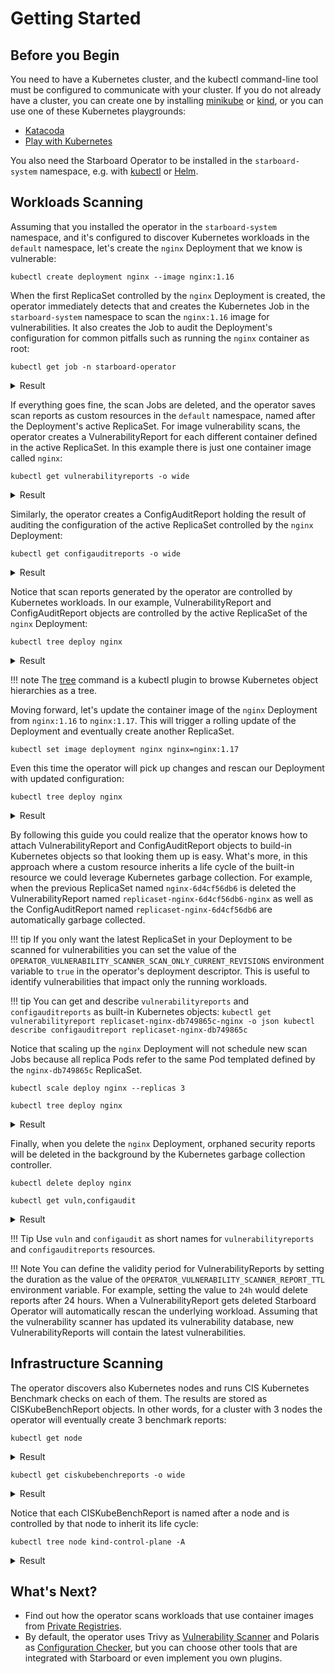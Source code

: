 # Getting Started

## Before you Begin

You need to have a Kubernetes cluster, and the kubectl command-line tool must be configured to communicate with your
cluster. If you do not already have a cluster, you can create one by installing [minikube] or [kind], or you can use one
of these Kubernetes playgrounds:

* [Katacoda]
* [Play with Kubernetes]

You also need the Starboard Operator to be installed in the `starboard-system` namespace, e.g. with
[kubectl](./installation/kubectl.md) or [Helm](./installation/helm.md).

## Workloads Scanning

Assuming that you installed the operator in the `starboard-system` namespace, and it's configured to discover
Kubernetes workloads in the `default` namespace, let's create the `nginx` Deployment that we know is vulnerable:

```
kubectl create deployment nginx --image nginx:1.16
```

When the first ReplicaSet controlled by the `nginx` Deployment is created, the operator immediately detects that and
creates the Kubernetes Job in the `starboard-system` namespace to scan the `nginx:1.16` image for vulnerabilities.
It also creates the Job to audit the Deployment's configuration for common pitfalls such as running the `nginx`
container as root:

```
kubectl get job -n starboard-operator
```

<details>
<summary>Result</summary>

```
NAME                                 COMPLETIONS   DURATION   AGE
scan-configauditreport-c4956cb9d     0/1           1s         1s
scan-vulnerabilityreport-c4956cb9d   0/1           1s         1s
```

</details>

If everything goes fine, the scan Jobs are deleted, and the operator saves scan reports as custom resources in the
`default` namespace, named after the Deployment's active ReplicaSet. For image vulnerability scans, the operator creates
a VulnerabilityReport for each different container defined in the active ReplicaSet. In this example there is just one
container image called `nginx`:

```
kubectl get vulnerabilityreports -o wide
```
<details>
<summary>Result</summary>

```
NAME                                REPOSITORY      TAG    SCANNER   AGE   CRITICAL   HIGH   MEDIUM   LOW   UNKNOWN
replicaset-nginx-7ff78f74b9-nginx   library/nginx   1.16   Trivy     12s   4          40     26       90    0
```
</details>

Similarly, the operator creates a ConfigAuditReport holding the result of auditing the configuration of the active
ReplicaSet controlled by the `nginx` Deployment:

```console
kubectl get configauditreports -o wide
```
<details>
<summary>Result</summary>

```
NAME                          SCANNER   AGE   DANGER   WARNING   PASS
replicaset-nginx-7ff78f74b9   Polaris   33s   1        9         7
```
</details>

Notice that scan reports generated by the operator are controlled by Kubernetes workloads. In our example,
VulnerabilityReport and ConfigAuditReport objects are controlled by the active ReplicaSet of the `nginx` Deployment:

```console
kubectl tree deploy nginx
```

<details>
<summary>Result</summary>

```
NAMESPACE  NAME                                                       READY  REASON  AGE
default    Deployment/nginx                                           -              51s
default    └─ReplicaSet/nginx-6d4cf56db6                              -              51s
default      ├─ConfigAuditReport/replicaset-nginx-6d4cf56db6          -              46s
default      ├─VulnerabilityReport/replicaset-nginx-6d4cf56db6-nginx  -              31s
default      └─Pod/nginx-6d4cf56db6-fhbm9                             True           51s
```
</details>

!!! note
    The [tree] command is a kubectl plugin to browse Kubernetes object hierarchies as a tree.

Moving forward, let's update the container image of the `nginx` Deployment from `nginx:1.16` to `nginx:1.17`. This will
trigger a rolling update of the Deployment and eventually create another ReplicaSet.

```
kubectl set image deployment nginx nginx=nginx:1.17
```

Even this time the operator will pick up changes and rescan our Deployment with updated configuration:

```
kubectl tree deploy nginx
```

<details>
<summary>Result</summary>

```
NAMESPACE  NAME                                                       READY  REASON  AGE
default    Deployment/nginx                                           -              86s
default    ├─ReplicaSet/nginx-6d4cf56db6                              -              86s
default    │ ├─ConfigAuditReport/replicaset-nginx-6d4cf56db6          -              81s
default    │ └─VulnerabilityReport/replicaset-nginx-6d4cf56db6-nginx  -              66s
default    └─ReplicaSet/nginx-db749865c                               -              19s
default      ├─ConfigAuditReport/replicaset-nginx-db749865c           -              17s
default      ├─VulnerabilityReport/replicaset-nginx-db749865c-nginx   -              9s
default      └─Pod/nginx-db749865c-lfcp5                              True           19s
```
</details>

By following this guide you could realize that the operator knows how to attach VulnerabilityReport and
ConfigAuditReport objects to build-in Kubernetes objects so that looking them up is easy. What's more, in this
approach where a custom resource inherits a life cycle of the built-in resource we could leverage Kubernetes garbage
collection. For example, when the previous ReplicaSet named `nginx-6d4cf56db6` is deleted the VulnerabilityReport named
`replicaset-nginx-6d4cf56db6-nginx` as well as the ConfigAuditReport named `replicaset-nginx-6d4cf56db6` are
automatically garbage collected.

!!! tip
    If you only want the latest ReplicaSet in your Deployment to be scanned for vulnerabilities you can set the value
    of the `OPERATOR_VULNERABILITY_SCANNER_SCAN_ONLY_CURRENT_REVISIONS` environment variable to `true` in the operator's
    deployment descriptor. This is useful to identify vulnerabilities that impact only the running workloads.

!!! tip
    You can get and describe `vulnerabilityreports` and `configauditreports` as built-in Kubernetes objects:
    ```
    kubectl get vulnerabilityreport replicaset-nginx-db749865c-nginx -o json
    kubectl describe configauditreport replicaset-nginx-db749865c
    ```

Notice that scaling up the `nginx` Deployment will not schedule new scan Jobs because all replica Pods refer to the
same Pod templated defined by the `nginx-db749865c` ReplicaSet.

```
kubectl scale deploy nginx --replicas 3
```

```console
kubectl tree deploy nginx
```

<details>
<summary>Result</summary>

```
NAMESPACE  NAME                                                       READY  REASON  AGE
default    Deployment/nginx                                           -              2m22s
default    ├─ReplicaSet/nginx-6d4cf56db6                              -              2m22s
default    │ ├─ConfigAuditReport/replicaset-nginx-6d4cf56db6          -              2m17s
default    │ └─VulnerabilityReport/replicaset-nginx-6d4cf56db6-nginx  -              2m2s
default    └─ReplicaSet/nginx-db749865c                               -              75s
default      ├─ConfigAuditReport/replicaset-nginx-db749865c           -              73s
default      ├─VulnerabilityReport/replicaset-nginx-db749865c-nginx   -              65s
default      ├─Pod/nginx-db749865c-lfcp5                              True           75s
default      ├─Pod/nginx-db749865c-tn5k7                              True           12s
default      └─Pod/nginx-db749865c-vjlr9                              True           12s
```
</details>

Finally, when you delete the `nginx` Deployment, orphaned security reports will be deleted in the background by the
Kubernetes garbage collection controller.

```
kubectl delete deploy nginx
```

```console
kubectl get vuln,configaudit
```

<details>
<summary>Result</summary>

```
No resources found in default namespace.
```
</details>

!!! Tip
    Use `vuln` and `configaudit` as short names for `vulnerabilityreports` and `configauditreports` resources.

!!! Note
    You can define the validity period for VulnerabilityReports by setting the duration as the value of the
    `OPERATOR_VULNERABILITY_SCANNER_REPORT_TTL` environment variable. For example, setting the value to `24h`
    would delete reports after 24 hours. When a VulnerabilityReport gets deleted Starboard Operator will automatically
    rescan the underlying workload. Assuming that the vulnerability scanner has updated its vulnerability database,
    new VulnerabilityReports will contain the latest vulnerabilities.

## Infrastructure Scanning

The operator discovers also Kubernetes nodes and runs CIS Kubernetes Benchmark checks on each of them. The results are
stored as CISKubeBenchReport objects. In other words, for a cluster with 3 nodes the operator will eventually create
3 benchmark reports:

```console
kubectl get node
```

<details>
<summary>Result</summary>

```
NAME                 STATUS   ROLES    AGE     VERSION
kind-control-plane   Ready    master   3h27m   v1.18.8
kind-worker          Ready    <none>   3h26m   v1.18.8
kind-worker2         Ready    <none>   3h26m   v1.18.8
```
</details>

```console
kubectl get ciskubebenchreports -o wide
```

<details>
<summary>Result</summary>

```
NAME                 SCANNER      AGE   FAIL   WARN   INFO   PASS
kind-control-plane   kube-bench   8s    12     40     0      70
kind-worker          kube-bench   9s    2      27     0      18
kind-worker2         kube-bench   9s    2      27     0      18
```
</details>

Notice that each CISKubeBenchReport is named after a node and is controlled by that node to inherit its life cycle:

```console
kubectl tree node kind-control-plane -A
```

<details>
<summary>Result</summary>

```
NAMESPACE        NAME                                              READY  REASON        AGE
                 Node/kind-control-plane                           True   KubeletReady  48m
                 ├─CISKubeBenchReport/kind-control-plane           -                    44m
                 ├─CSINode/kind-control-plane                      -                    48m
kube-node-lease  ├─Lease/kind-control-plane                        -                    48m
kube-system      ├─Pod/etcd-kind-control-plane                     True                 48m
kube-system      ├─Pod/kube-apiserver-kind-control-plane           True                 48m
kube-system      ├─Pod/kube-controller-manager-kind-control-plane  True                 48m
kube-system      └─Pod/kube-scheduler-kind-control-plane           True                 48m
```
</details>

## What's Next?

- Find out how the operator scans workloads that use container images from [Private Registries].
- By default, the operator uses Trivy as [Vulnerability Scanner] and Polaris as [Configuration Checker], but you can
  choose other tools that are integrated with Starboard or even implement you own plugins.

[minikube]: https://minikube.sigs.k8s.io/docs/
[kind]: https://kind.sigs.k8s.io/docs/
[Katacoda]: https://www.katacoda.com/courses/kubernetes/playground/
[Play with Kubernetes]: http://labs.play-with-k8s.com/
[tree]: https://github.com/ahmetb/kubectl-tree
[Private Registries]: ./../integrations/private-registries.md
[Vulnerability Scanner]: ./../integrations/vulnerability-scanners/index.md
[Configuration Checker]: ./../integrations/config-checkers/index.md